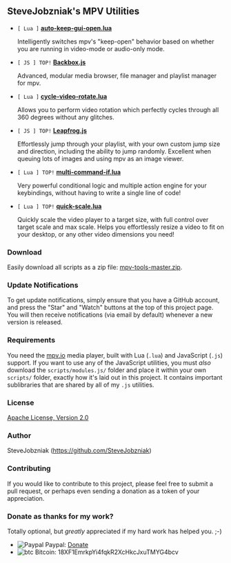 ## SteveJobzniak's MPV Utilities

* `[ Lua ]` **[auto-keep-gui-open.lua](https://github.com/SteveJobzniak/mpv-tools/blob/master/scripts/auto-keep-gui-open.lua)**

  Intelligently switches mpv's "keep-open" behavior based on whether you are
  running in video-mode or audio-only mode.

* `[ JS ] TOP!` **[Backbox.js](https://github.com/SteveJobzniak/mpv-tools/blob/master/scripts/Backbox.js)**

  Advanced, modular media browser, file manager and playlist manager for mpv.

* `[ Lua ]` **[cycle-video-rotate.lua](https://github.com/SteveJobzniak/mpv-tools/blob/master/scripts/cycle-video-rotate.lua)**

  Allows you to perform video rotation which perfectly cycles through all 360
  degrees without any glitches.

* `[ JS ] TOP!` **[Leapfrog.js](https://github.com/SteveJobzniak/mpv-tools/blob/master/scripts/Leapfrog.js)**

  Effortlessly jump through your playlist, with your own custom jump size and
  direction, including the ability to jump randomly. Excellent when queuing lots
  of images and using mpv as an image viewer.

* `[ Lua ] TOP!` **[multi-command-if.lua](https://github.com/SteveJobzniak/mpv-tools/blob/master/scripts/multi-command-if.lua)**

  Very powerful conditional logic and multiple action engine for your
  keybindings, without having to write a single line of code!

* `[ Lua ] TOP!` **[quick-scale.lua](https://github.com/SteveJobzniak/mpv-tools/blob/master/scripts/quick-scale.lua)**

  Quickly scale the video player to a target size, with full control over target
  scale and max scale. Helps you effortlessly resize a video to fit on your
  desktop, or any other video dimensions you need!

### Download

Easily download all scripts as a zip file: [mpv-tools-master.zip](https://github.com/SteveJobzniak/mpv-tools/archive/master.zip).

### Update Notifications

To get update notifications, simply ensure that you have a GitHub account, and
press the "Star" and "Watch" buttons at the top of this project page. You will
then receive notifications (via email by default) whenever a new version is
released.

### Requirements

You need the [mpv.io](http://mpv.io) media player, built with Lua (`.lua`) and
JavaScript (`.js`) support. If you want to use any of the JavaScript utilities,
you must _also_ download the `scripts/modules.js/` folder and place it within
your own `scripts/` folder, exactly how it's laid out in this project. It
contains important sublibraries that are shared by all of my `.js` utilities.

### License

[Apache License, Version 2.0](http://www.apache.org/licenses/LICENSE-2.0)

### Author

SteveJobzniak (https://github.com/SteveJobzniak)

### Contributing

If you would like to contribute to this project, please feel free to submit a
pull request, or perhaps even sending a donation as a token of your appreciation.

### Donate as thanks for my work?

Totally optional, but _greatly_ appreciated if my hard work has helped you. ;-)

- ![Paypal](https://raw.githubusercontent.com/reek/anti-adblock-killer/gh-pages/images/paypal.png) Paypal: [Donate](https://www.paypal.me/Armindale/0usd)
- ![btc](https://raw.githubusercontent.com/reek/anti-adblock-killer/gh-pages/images/bitcoin.png) Bitcoin: 18XF1EmrkpYi4fqkR2XcHkcJxuTMYG4bcv
